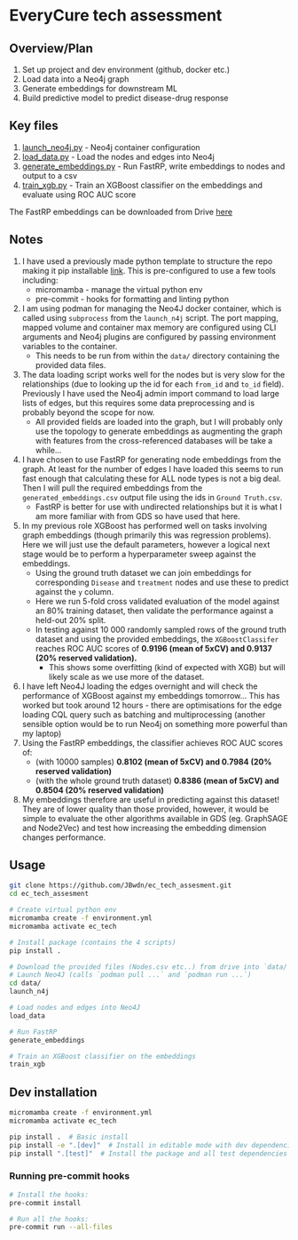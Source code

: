 # EveryCure tech assessment

## Overview/Plan

1. Set up project and dev environment (github, docker etc.)
2. Load data into a Neo4j graph
3. Generate embeddings for downstream ML
4. Build predictive model to predict disease-drug response

## Key files

1. [launch_neo4j.py](/package/scripts/launch_neo4j.py) - Neo4j container configuration
2. [load_data.py](/package/scripts/load_data.py) - Load the nodes and edges into Neo4j
3. [generate_embeddings.py](/package/scripts/generate_embeddings.py) - Run FastRP, write embeddings to nodes and output to a csv
4. [train_xgb.py](/package/scripts/train_xgb.py) - Train an XGBoost classifier on the embeddings and evaluate using ROC AUC score

The FastRP embeddings can be downloaded from Drive [here](https://drive.google.com/file/d/16Randy7chdKWJVRHluKWLntbNuEIwXVj/view?usp=sharing)

## Notes

1. I have used a previously made python template to structure the repo making it pip installable [link](https://github.com/JBwdn/python_template). This is pre-configured to use a few tools including: 
    - micromamba - manage the virtual python env
    - pre-commit - hooks for formatting and linting python 
2. I am using podman for managing the Neo4J docker container, which is called using `subprocess` from the `launch_n4j` script. The port mapping, mapped volume and container max memory are configured using CLI arguments and Neo4j plugins are configured by passing environment variables to the container.
    - This needs to be run from within the `data/` directory containing the provided data files.
3. The data loading script works well for the nodes but is very slow for the relationships (due to looking up the id for each `from_id` and `to_id` field). Previously I have used the Neo4j admin import command to load large lists of edges, but this requires some data preprocessing and is probably beyond the scope for now.
    - All provided fields are loaded into the graph, but I will probably only use the topology to generate embeddings as augmenting the graph with features from the cross-referenced databases will be take a while...
4. I have chosen to use FastRP for generating node embeddings from the graph. At least for the number of edges I have loaded this seems to run fast enough that calculating these for ALL node types is not a big deal. Then I will pull the required embeddings from the `generated_embeddings.csv` output file using the ids in `Ground Truth.csv`.
    - FastRP is better for use with undirected relationships but it is what I am more familiar with from GDS so have used that here.
5. In my previous role XGBoost has performed well on tasks involving graph embeddings (though primarily this was regression problems). Here we will just use the default parameters, however a logical next stage would be to perform a hyperparameter sweep against the embeddings.
    - Using the ground truth dataset we can join embeddings for corresponding `Disease` and `treatment` nodes and use these to predict against the `y` column.
    - Here we run 5-fold cross validated evaluation of the model against an 80% training dataset, then validate the performance against a held-out 20% split. 
    - In testing against 10 000 randomly sampled rows of the ground truth dataset and using the provided embeddings, the `XGBoostClassifer` reaches ROC AUC scores of **0.9196 (mean of 5xCV) and 0.9137 (20% reserved validation).** 
        - This shows some overfitting (kind of expected with XGB) but will likely scale as we use more of the dataset. 
6. I have left Neo4J loading the edges overnight and will check the performance of XGBoost against my embeddings tomorrow... This has worked but took around 12 hours - there are optimisations for the edge loading CQL query such as batching and multiprocessing (another sensible option would be to run Neo4j on something more powerful than my laptop)
7. Using the FastRP embeddings, the classifier achieves ROC AUC scores of:
    - (with 10000 samples) **0.8102 (mean of 5xCV) and 0.7984 (20% reserved validation)**
    - (with the whole ground truth dataset) **0.8386 (mean of 5xCV) and 0.8504 (20% reserved validation)**
8.  My embeddings therefore are useful in predicting against this dataset! They are of lower quality than those provided, however, it would be simple to evaluate the other algorithms available in GDS (eg. GraphSAGE and Node2Vec) and test how increasing the embedding dimension changes performance.

## Usage

```bash
git clone https://github.com/JBwdn/ec_tech_assesment.git
cd ec_tech_assesment

# Create virtual python env
micromamba create -f environment.yml
micromamba activate ec_tech

# Install package (contains the 4 scripts)
pip install .

# Download the provided files (Nodes.csv etc..) from drive into `data/`
# Launch Neo4J (calls `podman pull ...` and `podman run ...`)
cd data/
launch_n4j

# Load nodes and edges into Neo4J
load_data

# Run FastRP
generate_embeddings

# Train an XGBoost classifier on the embeddings
train_xgb
```

## Dev installation

```bash
micromamba create -f environment.yml
micromamba activate ec_tech

pip install .  # Basic install
pip install -e ".[dev]"  # Install in editable mode with dev dependencies
pip install ".[test]"  # Install the package and all test dependencies
```

### Running pre-commit hooks

```bash
# Install the hooks:
pre-commit install

# Run all the hooks:
pre-commit run --all-files
```
